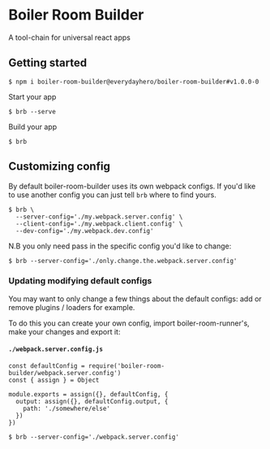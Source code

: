 # Boiler Room Builder

A tool-chain for universal react apps

## Getting started

```
$ npm i boiler-room-builder@everydayhero/boiler-room-builder#v1.0.0-0
```

Start your app

```
$ brb --serve
```

Build your app

```
$ brb
```

## Customizing config

By default boiler-room-builder uses its own webpack configs. If you'd like to use another config you can just tell `brb` where to find yours.

```
$ brb \
  --server-config='./my.webpack.server.config' \
  --client-config='./my.webpack.client.config' \
  --dev-config='./my.webpack.dev.config'
```

N.B you only need pass in the specific config you'd like to change:

```
$ brb --server-config='./only.change.the.webpack.server.config'
```

### Updating modifying default configs

You may want to only change a few things about the default configs: add or remove plugins / loaders for example.

To do this you can create your own config, import boiler-room-runner's, make your changes and export it:

#### `./webpack.server.config.js`

```
const defaultConfig = require('boiler-room-builder/webpack.server.config')
const { assign } = Object

module.exports = assign({}, defaultConfig, {
  output: assign({}, defaultConfig.output, {
    path: './somewhere/else'
  })
})
```

```
$ brb --server-config='./webpack.server.config'
```

